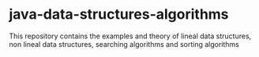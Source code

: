 # java-data-structures-algorithms
This repository contains the examples and theory of lineal data structures, non lineal data structures, searching algorithms and sorting algorithms
